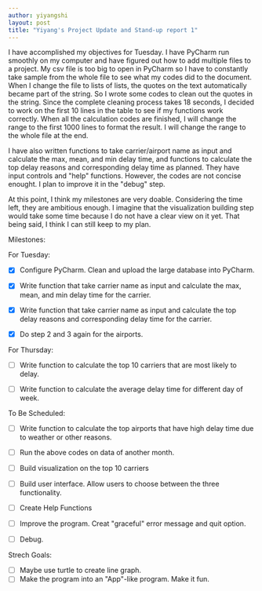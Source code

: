```yaml
---
author: yiyangshi
layout: post
title: "Yiyang's Project Update and Stand-up report 1"
---
```


I have accomplished my objectives for Tuesday. I have PyCharm run smoothly on my computer and have figured out how to add multiple files to a project. My csv file is too big to open in PyCharm so I have to constantly take sample from the whole file to see what my codes did to the document. When I change the file to lists of lists, the quotes on the text automatically became part of the string. So I wrote some codes to clean out the quotes in the string. Since the complete cleaning process takes 18 seconds, I decided to work on the first 10 lines in the table to see if my functions work correctly. When all the calculation codes are finished, I will change the range to the first 1000 lines to format the result. I will change the range to the whole file at the end. 

I have also written functions to take carrier/airport name as input and calculate the max, mean, and min delay time, and functions to calculate the top delay reasons and corresponding delay time as planned. They have input controls and "help" functions. However, the codes are not concise enought. I plan to improve it in the "debug" step.

At this point, I think my milestones are very doable. Considering the time left, they  are ambitious enough. I imagine that the visualization building step would take some time because I do not have a clear view on it yet. That being said, I think I can still keep to my plan.

Milestones:

For Tuesday:

- [x] Configure PyCharm. Clean and upload the large database into PyCharm.
- [x] Write function that take carrier name as input and calculate the max, mean, and min delay time for the carrier.
- [x] Write function that take carrier name as input and calculate the top delay reasons and corresponding delay time for the carrier. 
- [x] Do step 2 and 3 again for the airports.


For Thursday:

- [ ] Write function to calculate the top 10 carriers that are most likely to delay.
- [ ] Write function to calculate the average delay time for different day of week. 


To Be Scheduled:

- [ ] Write function to calculate the top airports that have high delay time due to weather or other reasons. 
- [ ] Run the above codes on data of another month.
- [ ] Build visualization on the top 10 carriers
- [ ] Build user interface. Allow users to choose between the three functionality.
- [ ] Create Help Functions
- [ ] Improve the program. Creat "graceful" error message and quit option.
- [ ] Debug. 


Strech Goals:

- [ ] Maybe use turtle to create line graph.
- [ ] Make the program into an "App"-like program. Make it fun. 
